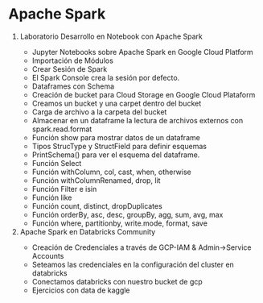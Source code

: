 <h1>Apache Spark</h1>
<ol>
<li>Laboratorio Desarrollo en Notebook con Apache Spark</li>
	<ul>
		<li>Jupyter Notebooks sobre Apache Spark en Google Cloud Platform</li>
		<li>Importación de Módulos</li>
		<li>Crear Sesión de Spark</li>
		<li>El Spark Console crea la sesión por defecto. </li>
		<li>Dataframes con Schema</li>
		<li>Creación de bucket para Cloud Storage en Google Cloud Plataform</li>
		<li>Creamos un bucket y una carpet dentro del bucket</li>
		<li>Carga de archivo a la carpeta del bucket</li>
		<li>Almacenar en un dataframe la lectura de archivos externos con spark.read.format</li>
		<li>Función show para mostrar datos de un dataframe</li>
		<li>Tipos StrucType y StructField para definir esquemas</li>
		<li>PrintSchema() para ver el esquema del dataframe.</li>
		<li>Función Select </li>
		<li>Función withColumn, col, cast, when, otherwise</li>
		<li>Función withColumnRenamed, drop, lit</li>
		<li>Función Filter e isin</li>
		<li>Función like</li>
		<li>Función count, distinct, dropDuplicates</li>
		<li>Función orderBy, asc, desc, groupBy, agg, sum, avg, max</li>
		<li>Función where, partitionby, write.mode, format, save</li>
	</ul>
<li>Apache Spark en Databricks Community</li>
	<ul>
		<li>Creación de Credenciales a través de GCP-IAM & Admin->Service Accounts</li>
		<li>Seteamos las credenciales en la configuración del cluster en databricks</li>
		<li>Conectamos databricks con nuestro bucket de gcp</li>
		<li>Ejercicios con data de kaggle</li>
	</ul>
</ol>
